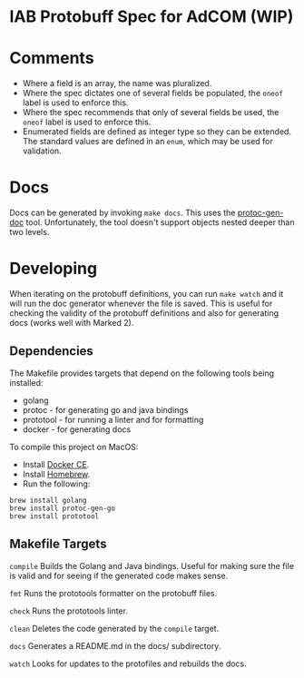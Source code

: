 # IAB Protobuff Spec for AdCOM (WIP)


# Comments
* Where a field is an array, the name was pluralized.
* Where the spec dictates one of several fields be populated, the `oneof` label is used to enforce this.
* Where the spec recommends that only of several fields be used, the `oneof` label is used to enforce this.
* Enumerated fields are defined as integer type so they can be extended. The standard values are defined in an `enum`, which may be used for validation.

# Docs
Docs can be generated by invoking `make docs`. This uses the [protoc-gen-doc](https://github.com/pseudomuto/protoc-gen-doc) tool. Unfortunately, the tool doesn't support objects nested deeper than two levels.

# Developing
When iterating on the protobuff definitions, you can run `make watch` and it will run the doc generator whenever the file is saved. This is useful for checking the validity of the protobuff definitions and also for generating docs (works well with Marked 2).

## Dependencies
The Makefile provides targets that depend on the following tools being installed:
* golang
* protoc - for generating go and java bindings
* prototool - for running a linter and for formatting
* docker - for generating docs

To compile this project on MacOS:
* Install [Docker CE](https://hub.docker.com/editions/community/docker-ce-desktop-mac/).
* Install [Homebrew](https://brew.sh/).
* Run the following:
```
brew install golang
brew install protoc-gen-go
brew install prototool
```

## Makefile Targets

```compile```
Builds the Golang and Java bindings. Useful for making sure the file is valid and for seeing if the generated code makes sense.

```fmt```
Runs the prototools formatter on the protobuff files.

```check```
Runs the prototools linter.

```clean```
Deletes the code generated by the ```compile``` target.

```docs```
Generates a README.md in the docs/ subdirectory.

```watch```
Looks for updates to the protofiles and rebuilds the docs.
